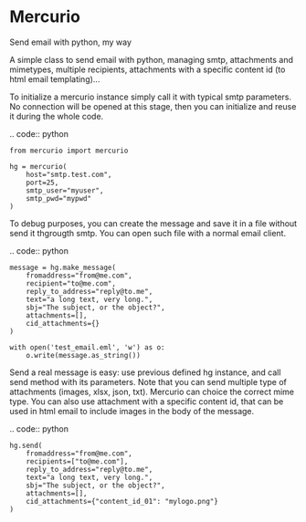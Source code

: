 Mercurio
=========

Send email with python, my way

A simple class to send email with python, managing
smtp, attachments and mimetypes, multiple recipients,
attachments with a specific content id (to html email templating)...

To initialize a mercurio instance simply call it with
typical smtp parameters. No connection will be opened
at this stage, then you can initialize and reuse it
during the whole code.

.. code:: python

    from mercurio import mercurio
    
    hg = mercurio(
        host="smtp.test.com",
        port=25,
        smtp_user="myuser",
        smtp_pwd="mypwd"
    )

To debug purposes, you can create the message and save it in a file
without send it thgrougth smtp. You can open such file
with a normal email client.

.. code:: python

    message = hg.make_message(
        fromaddress="from@me.com",
        recipient="to@me.com",
        reply_to_address="reply@to.me",
        text="a long text, very long.",
        sbj="The subject, or the object?",
        attachments=[],
        cid_attachments={}
    )

    with open('test_email.eml', 'w') as o:
        o.write(message.as_string())



Send a real message is easy: use
previous defined hg instance, and call
send method with its parameters. Note that you can
send multiple type of attachments (images, xlsx, json,
txt). Mercurio can choice the correct mime type.
You can also use attachment with a specific content
id, that can be used in html email to include
images in the body of the message.

.. code:: python

    hg.send(
        fromaddress="from@me.com",
        recipients=["to@me.com"],
        reply_to_address="reply@to.me",
        text="a long text, very long.",
        sbj="The subject, or the object?",
        attachments=[],
        cid_attachments={"content_id_01": "mylogo.png"}
    )

